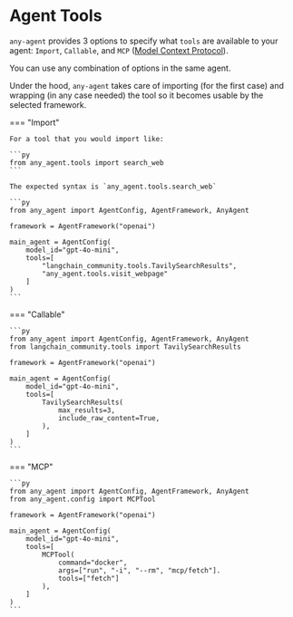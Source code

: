 # Agent Tools

`any-agent` provides 3 options to specify what `tools` are available to your agent: `Import`, `Callable`, and `MCP` ([Model Context Protocol](https://modelcontextprotocol.io/introduction)).

You can use any combination of options in the same agent.

Under the hood, `any-agent` takes care of importing (for the first case) and wrapping (in any case needed) the
tool so it becomes usable by the selected framework.

=== "Import"

    For a tool that you would import like:

    ```py
    from any_agent.tools import search_web
    ```

    The expected syntax is `any_agent.tools.search_web`

    ```py
    from any_agent import AgentConfig, AgentFramework, AnyAgent

    framework = AgentFramework("openai")

    main_agent = AgentConfig(
        model_id="gpt-4o-mini",
        tools=[
            "langchain_community.tools.TavilySearchResults",
            "any_agent.tools.visit_webpage"
        ]
    )
    ```

=== "Callable"

    ```py
    from any_agent import AgentConfig, AgentFramework, AnyAgent
    from langchain_community.tools import TavilySearchResults

    framework = AgentFramework("openai")

    main_agent = AgentConfig(
        model_id="gpt-4o-mini",
        tools=[
            TavilySearchResults(
                max_results=3,
                include_raw_content=True,
            ),
        ]
    )
    ```

=== "MCP"

    ```py
    from any_agent import AgentConfig, AgentFramework, AnyAgent
    from any_agent.config import MCPTool

    framework = AgentFramework("openai")

    main_agent = AgentConfig(
        model_id="gpt-4o-mini",
        tools=[
            MCPTool(
                command="docker",
                args=["run", "-i", "--rm", "mcp/fetch"].
                tools=["fetch"]
            ),
        ]
    )
    ```
